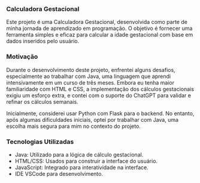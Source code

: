 ### Calculadora Gestacional
Este projeto é uma Calculadora Gestacional, desenvolvida como parte de minha jornada de aprendizado em programação. O objetivo é fornecer uma ferramenta simples e eficaz para calcular a idade gestacional com base em dados inseridos pelo usuário.

### Motivação
Durante o desenvolvimento deste projeto, enfrentei alguns desafios, especialmente ao trabalhar com Java, uma linguagem que aprendi intensivamente em um curso de três meses. Embora eu tenha maior familiaridade com HTML e CSS, a implementação dos cálculos gestacionais exigiu um esforço extra, e contei com o suporte do ChatGPT para validar e refinar os cálculos semanais.

Inicialmente, considerei usar Python com Flask para o backend. No entanto, após algumas dificuldades iniciais, optei por trabalhar com Java, uma escolha mais segura para mim no contexto do projeto.

### Tecnologias Utilizadas
- Java: Utilizado para a lógica de cálculo gestacional.
- HTML/CSS: Usados para construir a interface do usuário.
- JavaScript: Integrado para interatividade na interface.
- IDE VSCode para desenvolvimento.
